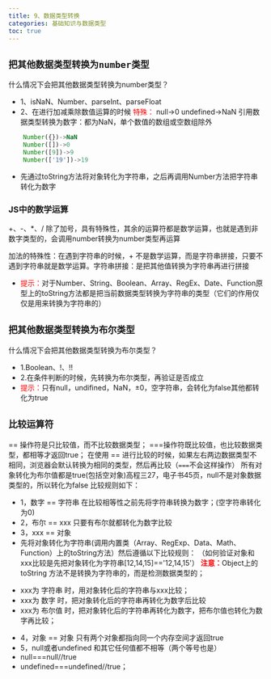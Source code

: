 ```yaml
---
title: 9、数据类型转换
categories: 基础知识与数据类型
toc: true
---
```


## `把其他数据类型转换为number类型`
什么情况下会把其他数据类型转换为number类型？
- 1、isNaN、Number、parseInt、parseFloat
- 2、在进行加减乘除数值运算的时候
<font color=red>特殊：</font>
null->0
undefined->NaN
引用数据类型转换为数字：都为NaN，单个数值的数组或空数组除外
```javascript
	Number({})->NaN
	Number([])->0
	Number([9])->9
	Number(['19'])->19
```
- 先通过toString方法将对象转化为字符串，之后再调用Number方法把字符串转化为数字

### JS中的数学运算
+、-、*、/
除了加号，具有特殊性，其余的运算符都是数学运算，也就是遇到非数字类型的，会调用number转换为number类型再运算

加法的特殊性：在遇到字符串的时候，+ 不是数学运算，而是字符串拼接，只要不遇到字符串就是数学运算。字符串拼接：是把其他值转换为字符串再进行拼接
- <font color=red>提示：</font>对于Number、String、Boolean、Array、RegEx、Date、Function原型上的toString方法都是把当前数据类型转换为字符串的类型（它们的作用仅仅是用来转换为字符串的）

## `把其他数据类型转换为布尔类型`
什么情况下会把其他数据类型转换为布尔类型？
- 1.Boolean、!、!!
- 2.在条件判断的时候，先转换为布尔类型，再验证是否成立
- <font color=red>提示：</font>只有null，undifined，NaN，±0，空字符串，会转化为false其他都转化为true

## `比较运算符`
== 操作符是只比较值，而不比较数据类型；
===操作符既比较值，也比较数据类型，都相等才返回true；
在使用 == 进行比较的时候，如果左右两边数据类型不相同，浏览器会默认转换为相同的类型，然后再比较（`===`不会这样操作）
所有对象转化为布尔值都是true(包括空对象)高程三27，电子书45页，null不是对象数据类型的，所以转化为false
比较规则如下：
- 1，数字 == 字符串	在比较相等性之前先将字符串转换为数字；(空字符串转化为0)
- 2，布尔 == xxx	只要有布尔就都转化为数字比较
- 3，xxx  == 对象
- 先将对象转化为字符串(调用内置类（Array、RegExp、Data、Math、Function）上的toString方法）然后遵循以下比较规则：
（如何验证对象和xxx比较是先把对象转化为字符串[12,14,15]=='12,14,15'）
<font color=red>**注意：**</font>Object上的 toString 方法不是转换为字符串的，而是检测数据类型的；
 + xxx为 字符串 时，用对象转化后的字符串与xxx比较；
 + xxx为 数字 时，把对象转化后的字符串再转化为数字后比较
 + xxx为 布尔值 时，把对象转化后的字符串再转化为数字，把布尔值也转化为数字再比较；
- 4，对象 == 对象	只有两个对象都指向同一个内存空间才返回true
- 5，null或者undefined 和其它任何值都不相等（两个等号也是）
- null===null//true
- undefined===undefined//true；
